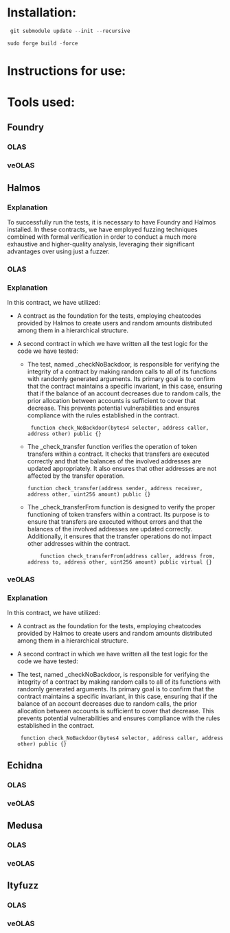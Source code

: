 # Installation:

```js
 git submodule update --init --recursive
```
```js
sudo forge build -force
```

# Instructions for use:


# Tools used:


## Foundry

### OLAS

### veOLAS


## Halmos

### Explanation

To successfully run the tests, it is necessary to have Foundry and Halmos installed.
In these contracts, we have employed fuzzing techniques combined with formal verification in order to conduct a much more exhaustive and higher-quality analysis, leveraging their significant advantages over using just a fuzzer.

### OLAS

### Explanation

In this contract, we have utilized:

- A contract as the foundation for the tests, employing cheatcodes provided by Halmos to create users and random amounts distributed among them in a hierarchical structure.

- A second contract in which we have written all the test logic for the code we have tested:

  - The test, named _checkNoBackdoor, is responsible for verifying the integrity of a contract by making random calls to all of its functions with randomly generated arguments. Its primary goal is to confirm that the contract maintains a specific invariant, in this case, ensuring that if the balance of an account decreases due to random calls, the prior allocation between accounts is sufficient to cover that decrease. This prevents potential vulnerabilities and ensures compliance with the rules established in the contract.
   
      ```solidity
       function check_NoBackdoor(bytes4 selector, address caller, address other) public {}
      ```

  - The _check_transfer function verifies the operation of token transfers within a contract. It checks that transfers are executed correctly and that the balances of the involved addresses are updated appropriately. It also ensures that other addresses are not affected by the transfer operation.
 
    ```solidity
    function check_transfer(address sender, address receiver, address other, uint256 amount) public {}
    ```
  - The _check_transferFrom function is designed to verify the proper functioning of token transfers within a contract. Its purpose is to ensure that transfers are executed without errors and that the balances of the involved addresses are updated correctly. Additionally, it ensures that the transfer operations do not impact other addresses within the contract.
    ```solidity
        function check_transferFrom(address caller, address from, address to, address other, uint256 amount) public virtual {}
    ```

### veOLAS

### Explanation

In this contract, we have utilized:

- A contract as the foundation for the tests, employing cheatcodes provided by Halmos to create users and random amounts distributed among them in a hierarchical structure.

- A second contract in which we have written all the test logic for the code we have tested:

 - The test, named _checkNoBackdoor, is responsible for verifying the integrity of a contract by making random calls to all of its functions with randomly generated arguments. Its primary goal is to confirm that the contract maintains a specific invariant, in this case, ensuring that if the balance of an account decreases due to random calls, the prior allocation between accounts is sufficient to cover that decrease. This prevents potential vulnerabilities and ensures compliance with the rules established in the contract.
   
      ```solidity
       function check_NoBackdoor(bytes4 selector, address caller, address other) public {}
      ```
## Echidna

### OLAS

### veOLAS

## Medusa

### OLAS

### veOLAS

## Ityfuzz

### OLAS

### veOLAS

